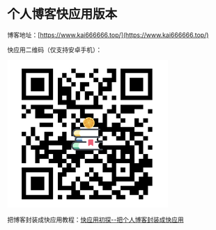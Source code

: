 # 个人博客快应用版本 #

博客地址：[https://www.kai666666.top/](https://www.kai666666.top/)

快应用二维码（仅支持安卓手机）：

![快应用二维码](./QRCode.png)

把博客封装成快应用教程：[快应用初探--把个人博客封装成快应用](https://www.kai666666.top/2019/08/25/%E5%BF%AB%E5%BA%94%E7%94%A8%E5%88%9D%E6%8E%A2-%E6%8A%8A%E4%B8%AA%E4%BA%BA%E5%8D%9A%E5%AE%A2%E5%B0%81%E8%A3%85%E6%88%90%E5%BF%AB%E5%BA%94%E7%94%A8/)